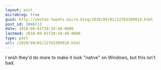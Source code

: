 ```yaml
---
layout: post
microblog: true
guid: http://vmstan-tweets.micro.blog/2010/09/01/22763309910.html
post_id: 3046713
date: 2010-09-01T20:34:48-0600
lastmod: 2010-09-01T20:34:48-0600
type: post
url: /2010/09/01/22763309910.html
---
```

I wish they'd do more to make it look "native" on Windows, but this isn't bad.
